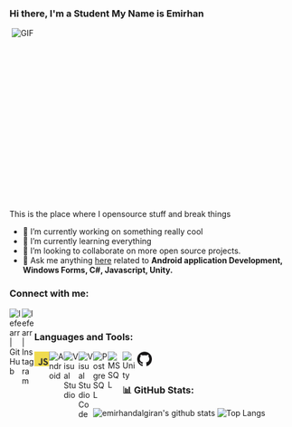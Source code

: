 ### Hi there, I'm a Student My Name is Emirhan 
<img align="right" alt="GIF" src="https://raw.githubusercontent.com/abhisheknaiidu/abhisheknaiidu/master/code.gif" width="500" height="320" />
<!--
**emirhandalgiran/emirhandalgiran** is a ✨ _special_ ✨ repository because its `README.md` (this file) appears on your GitHub profile. -->

This is the place where I opensource stuff and break things

- 🔭 I’m currently working on something really cool
- 🌱 I’m currently learning everything
- 👯 I’m looking to collaborate on more open source projects.
- 💬 Ask me anything [here](https://www.instagram.com/emirhan.dalgiran/) related to <b>Android application Development, Windows Forms, C#, Javascript, Unity.</b>

### Connect with me:

[<img align="left" alt="lefearr | GitHub" width="22px" src="https://cdn.jsdelivr.net/npm/simple-icons@v3/icons/github.svg" />][github]
[<img align="left" alt="lefearr | Instagram" width="22px" src="https://cdn.jsdelivr.net/npm/simple-icons@v3/icons/instagram.svg" />][instagram]


<br />

### Languages and Tools:
<img align="left" alt="JavaScript" width="26px" src="https://raw.githubusercontent.com/github/explore/80688e429a7d4ef2fca1e82350fe8e3517d3494d/topics/javascript/javascript.png" />
<img align="left" alt="Android" width="26px" src="https://img.favpng.com/13/23/14/c-foreach-loop-while-loop-conditional-png-favpng-LKs4HkfcdgR64TbSHhtHVD7DK.jpg" />
<img align="left" alt="Visual Studio" width="26px" src="https://upload.wikimedia.org/wikipedia/commons/thumb/5/59/Visual_Studio_Icon_2019.svg/1200px-Visual_Studio_Icon_2019.svg.png" />
<img align="left" alt="Visual Studio Code" width="26px" src="https://upload.wikimedia.org/wikipedia/commons/thumb/9/9a/Visual_Studio_Code_1.35_icon.svg/2048px-Visual_Studio_Code_1.35_icon.svg.png" />
<img align="left" alt="PostgreSQL" width="26px" src="https://upload.wikimedia.org/wikipedia/commons/thumb/2/29/Postgresql_elephant.svg/745px-Postgresql_elephant.svg.png" />
<img align="left" alt="MSSQL" width="26px" src="https://1.bp.blogspot.com/-PKyyK4SxGfg/YP6gzi4l5pI/AAAAAAAAAWc/gvbZQmUkHfgFuMAkN5XJ3SgfEYbNcNVGwCLcBGAsYHQ/s1280/microsoft-sql-server-logo.png" />
<img align="left" alt="Unity" width="26px" src="https://brandslogos.com/wp-content/uploads/images/large/unity-logo.png" />
<img align="left" alt="GitHub" width="26px" src="https://raw.githubusercontent.com/github/explore/78df643247d429f6cc873026c0622819ad797942/topics/github/github.png" />
<br />
<br />

### 📊 GitHub Stats:
![emirhandalgiran's github stats](https://github-readme-stats.vercel.app/api?username=emirhandalgiran&show_icons=true&theme=radical&count_private=true&include_all_commits=true&hide=contribs,issues,stars)
![Top Langs](https://github-readme-stats.vercel.app/api/top-langs/?username=emirhandalgiran&layout=compact)


[instagram]: https://www.instagram.com/emirhan.dalgiran/
[github]: https://github.com/emirhandalgiran
